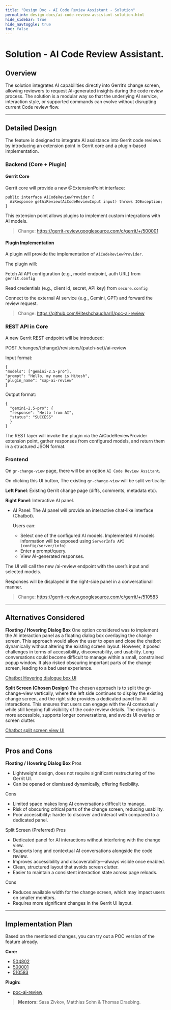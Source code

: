 ```yaml
---
title: "Design Doc - AI Code Review Assistant - Solution"
permalink: design-docs/ai-code-review-assistant-solution.html
hide_sidebar: true
hide_navtoggle: true
toc: false
---
```


# Solution - AI Code Review Assistant.

## Overview

The solution integrates AI capabilities directly into Gerrit’s change
screen, allowing reviewers to request AI-generated insights during
the code review process. The solution is a modular way so that the
underlying AI service, interaction style, or supported commands can
evolve without disrupting current Code review flow.

---

## Detailed Design

The feature is designed to integrate AI assistance into Gerrit code
reviews by introducing an extension point in Gerrit core and a
plugin-based implementation.

### Backend (Core + Plugin)

#### Gerrit Core

Gerrit core will provide a new @ExtensionPoint interface:

```
public interface AiCodeReviewProvider {
  AiResponse getAiReview(AiCodeReviewInput input) throws IOException;
}
```

This extension point allows plugins to implement custom integrations
with AI models.

> Change: https://gerrit-review.googlesource.com/c/gerrit/+/500001

#### Plugin Implementation

A plugin will provide the implementation of `AiCodeReviewProvider`.

The plugin will:

Fetch AI API configuration (e.g., model endpoint, auth URL) from `gerrit.config`

Read credentials (e.g., client id, secret, API key) from `secure.config`

Connect to the external AI service (e.g., Gemini, GPT) and forward
the review request.

> Change: https://github.com/Hiteshchaudhari1/poc-ai-review

### REST API in Core

A new Gerrit REST endpoint will be introduced:

POST /changes/{change}/revisions/{patch-set}/ai-review


Input format:
```
{
"models": ["gemini-2.5-pro"],
"prompt": "Hello, my name is Hitesh",
"plugin_name": "sap-ai-review"
}
```

Output format:
```
{
  "gemini-2.5-pro": {
  "response": "Hello from AI",
  "status": "SUCCESS"
  }
}
```

The REST layer will invoke the plugin via the AiCodeReviewProvider
extension point, gather responses from configured models, and return
them in a structured JSON format.

### Frontend

On `gr-change-view` page, there will be an option
`AI Code Review Assitant`.

On clicking this UI button, The existing `gr-change-view` will be
split vertically:

**Left Panel**: Existing Gerrit change page (diffs, comments,
metadata etc).

**Right Panel**: Interactive AI panel.

 - AI Panel: The AI panel will provide an interactive chat-like
interface (Chatbot).

    Users can:
     - Select one of the configured AI models. Implemented AI models
       information will be exposed using `ServerInfo API 
       (config/server/info)`
     - Enter a prompt/query.
     - View AI-generated responses.


The UI will call the new /ai-review endpoint with the user’s input and
selected models.

Responses will be displayed in the right-side panel in a conversational
manner.

> Change: https://gerrit-review.googlesource.com/c/gerrit/+/510583
---

## Alternatives Considered

**Floating / Hovering Dialog Box**
One option considered was to implement the AI interaction panel as
a floating dialog box overlaying the change screen. This approach would
allow the user to open and close the chatbot dynamically without altering
the existing screen layout. However, it posed challenges in terms of
accessibility, discoverability, and usability. Long conversations could
become difficult to manage within a small, constrained popup window. 
It also risked obscuring important parts of the change screen, leading
to a bad user experience.

[Chatbot Hovering dialogue box UI](https://github.com/Hiteshchaudhari1/poc-ai-review/blob/main/Screenshot%202025-09-15%20at%2013.45.18.png)

**Split Screen (Chosen Design)**
The chosen approach is to split the gr-change-view vertically,
where the left side continues to display the existing change screen,
and the right side provides a dedicated panel for AI interactions.
This ensures that users can engage with the AI contextually while still
keeping full visibility of the code review details. The design is more
accessible, supports longer conversations, and avoids UI overlap or
screen clutter.

[Chatbot split screen view UI](https://github.com/Hiteshchaudhari1/poc-ai-review/blob/main/Screenshot%202025-09-29%20at%2013.07.38.png)

---
## Pros and Cons

**Floating / Hovering Dialog Box**
Pros
  - Lightweight design, does not require significant restructuring
    of the Gerrit UI.
  - Can be opened or dismissed dynamically, offering flexibility.

Cons
  - Limited space makes long AI conversations difficult to manage.
  - Risk of obscuring critical parts of the change screen, reducing
    usability.
  - Poor accessibility: harder to discover and interact with compared
    to a dedicated panel.

Split Screen (Preferred)
Pros
  - Dedicated panel for AI interactions without interfering with
    the change view.
  - Supports long and contextual AI conversations alongside
    the code review.
  - Improves accessibility and discoverability—always visible
    once enabled.
  - Clean, structured layout that avoids screen clutter.
  - Easier to maintain a consistent interaction state across page reloads.

Cons
  - Reduces available width for the change screen, which may impact
    users on smaller monitors.
  - Requires more significant changes in the Gerrit UI layout.

---

## Implementation Plan

Based on the mentioned changes, you can try out a POC version of the
feature already.

**Core:**
  - [504802](https://gerrit-review.googlesource.com/c/gerrit/+/504802)
  - [500001](https://gerrit-review.googlesource.com/c/gerrit/+/500001)
  - [510583](https://gerrit-review.googlesource.com/c/gerrit/+/510583)

**Plugin:**
  - [poc-ai-review](https://github.com/Hiteshchaudhari1/poc-ai-review)

> **Mentors:** Sasa Zivkov, Matthias Sohn & Thomas Draebing.
